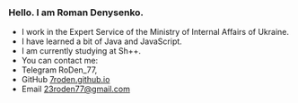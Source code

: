 ### Hello. I am Roman Denysenko. 
- I work in the Expert Service of the Ministry of Internal Affairs of Ukraine. 
- I have learned a bit of Java and JavaScript. 
- I am currently studying at Sh++. 
- You can contact me: 
- Telegram RoDen_77, 
- GitHub [7roden.github.io](https://7roden.github.io/7roden/) 
- Email 23roden77@gmail.com

<!---
7roden/7roden is a ✨ special ✨ repository because its `README.md` (this file) appears on your GitHub profile.
You can click the Preview link to take a look at your changes.
--->
